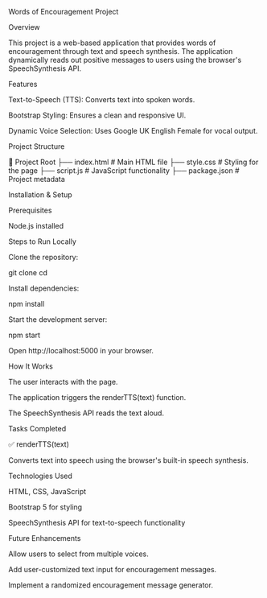 Words of Encouragement Project

Overview

This project is a web-based application that provides words of encouragement through text and speech synthesis. The application dynamically reads out positive messages to users using the browser's SpeechSynthesis API.

Features

Text-to-Speech (TTS): Converts text into spoken words.

Bootstrap Styling: Ensures a clean and responsive UI.

Dynamic Voice Selection: Uses Google UK English Female for vocal output.

Project Structure

📂 Project Root
├── index.html    # Main HTML file
├── style.css     # Styling for the page
├── script.js     # JavaScript functionality
├── package.json  # Project metadata

Installation & Setup

Prerequisites

Node.js installed

Steps to Run Locally

Clone the repository:

git clone <repository-url>
cd <project-directory>

Install dependencies:

npm install

Start the development server:

npm start

Open http://localhost:5000 in your browser.

How It Works

The user interacts with the page.

The application triggers the renderTTS(text) function.

The SpeechSynthesis API reads the text aloud.

Tasks Completed

✅ renderTTS(text)

Converts text into speech using the browser's built-in speech synthesis.

Technologies Used

HTML, CSS, JavaScript

Bootstrap 5 for styling

SpeechSynthesis API for text-to-speech functionality

Future Enhancements

Allow users to select from multiple voices.

Add user-customized text input for encouragement messages.

Implement a randomized encouragement message generator.
